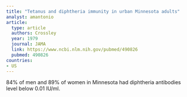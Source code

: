 ```yaml
---
title: "Tetanus and diphtheria immunity in urban Minnesota adults"
analyst: amantonio
article:
  type: article
  authors: Crossley
  year: 1979
  journal: JAMA
  link: https://www.ncbi.nlm.nih.gov/pubmed/490826
  pubmed: 490826
countries:
- US
---
```


84% of men and 89% of women in Minnesota had diphtheria antibodies level below 0.01 IU/ml. 
